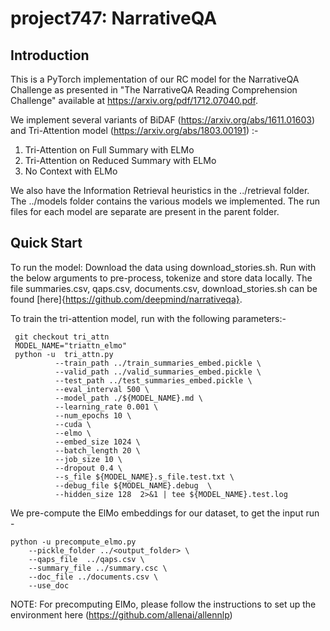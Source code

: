 # project747: NarrativeQA 
## Introduction

This is a PyTorch implementation of our RC model for the NarrativeQA Challenge as presented in "The NarrativeQA Reading Comprehension Challenge" available at https://arxiv.org/pdf/1712.07040.pdf.

We implement several variants of BiDAF (https://arxiv.org/abs/1611.01603) and Tri-Attention model (https://arxiv.org/abs/1803.00191) :-
1. Tri-Attention on Full Summary with ELMo
2. Tri-Attention on Reduced Summary with ELMo
3. No Context with ELMo

We also have the Information Retrieval heuristics in the ../retrieval folder. The ../models folder contains the various models we implemented. The run files for each model are separate are present in the parent folder.
## Quick Start
To run the model:
Download the data using download_stories.sh. Run with the below arguments to pre-process, tokenize and store data locally. The file summaries.csv, qaps.csv, documents.csv, download_stories.sh can be found [here]{https://github.com/deepmind/narrativeqa}.

To train the tri-attention model, run with the following parameters:-
```
 git checkout tri_attn
 MODEL_NAME="triattn_elmo"
 python -u  tri_attn.py 
          --train_path ../train_summaries_embed.pickle \
          --valid_path ../valid_summaries_embed.pickle \ 
          --test_path ../test_summaries_embed.pickle \  
          --eval_interval 500 \ 
          --model_path ./${MODEL_NAME}.md \
          --learning_rate 0.001 \ 
          --num_epochs 10 \
          --cuda \    
          --elmo \ 
          --embed_size 1024 \  
          --batch_length 20 \    
          --job_size 10 \   
          --dropout 0.4 \
          --s_file ${MODEL_NAME}.s_file.test.txt \   
          --debug_file ${MODEL_NAME}.debug  \
          --hidden_size 128  2>&1 | tee ${MODEL_NAME}.test.log
```
We pre-compute the ElMo embeddings for our dataset, to get the input run - 
```
python -u precompute_elmo.py 
    --pickle_folder ../<output_folder> \
    --qaps_file  ../qaps.csv \
    --summary_file ../summary.csc \
    --doc_file ../documents.csv \
    --use_doc
```
NOTE: For precomputing ElMo, please follow the instructions to set up the environment here (https://github.com/allenai/allennlp)
